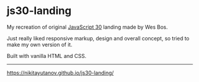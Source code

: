 # js30-landing

My recreation of original [JavaScript 30](https://javascript30.com/) landing made by Wes Bos.

Just really liked responsive markup, design and overall concept, so tried to make my own version of it.

Built with vanilla HTML and CSS.

____

https://nikitayutanov.github.io/js30-landing/